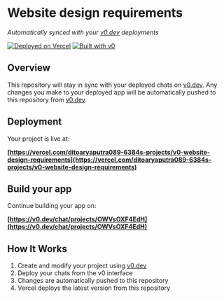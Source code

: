 # Website design requirements

*Automatically synced with your [v0.dev](https://v0.dev) deployments*

[![Deployed on Vercel](https://img.shields.io/badge/Deployed%20on-Vercel-black?style=for-the-badge&logo=vercel)](https://vercel.com/ditoaryaputra089-6384s-projects/v0-website-design-requirements)
[![Built with v0](https://img.shields.io/badge/Built%20with-v0.dev-black?style=for-the-badge)](https://v0.dev/chat/projects/OWVsOXF4EdH)

## Overview

This repository will stay in sync with your deployed chats on [v0.dev](https://v0.dev).
Any changes you make to your deployed app will be automatically pushed to this repository from [v0.dev](https://v0.dev).

## Deployment

Your project is live at:

**[https://vercel.com/ditoaryaputra089-6384s-projects/v0-website-design-requirements](https://vercel.com/ditoaryaputra089-6384s-projects/v0-website-design-requirements)**

## Build your app

Continue building your app on:

**[https://v0.dev/chat/projects/OWVsOXF4EdH](https://v0.dev/chat/projects/OWVsOXF4EdH)**

## How It Works

1. Create and modify your project using [v0.dev](https://v0.dev)
2. Deploy your chats from the v0 interface
3. Changes are automatically pushed to this repository
4. Vercel deploys the latest version from this repository
